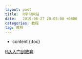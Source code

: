 ```yaml
---
layout: post
title:  R学习网站
date:   2019-06-27 20:05:00 +0800
categories: 教程
tag: 教程
---
```


* content
{:toc}


[R从入门到放弃](https://xanadu314.github.io/R/)
